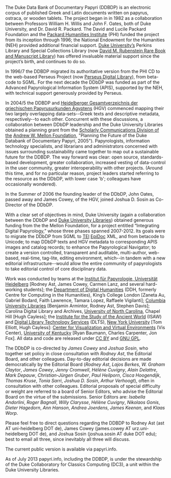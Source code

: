 The Duke Data Bank of Documentary Papyri (DDBDP) is an electronic corpus of published Greek and Latin documents written on papyrus, ostraca, or wooden tablets. The project began in in 1982 as a collaboration between Professors William H. Willis and John F. Oates, both of Duke University, and Dr. David R. Packard. The David and Lucile Packard Foundation and the [Packard Humanities Institute](http://www.packhum.org/) (PHI) funded the project from its inception through 1996; the National Endowment for the Humanities (NEH) provided additional financial support. [Duke University’s](www.duke.edu) Perkins Library and Special Collections Library (now [David M. Rubenstein Rare Book and Manuscript Library](http://library.duke.edu/rubenstein/)) has offered invaluable material support since the project’s birth, and continues to do so.

In 1996/7 the DDBDP migrated its authoritative version from the PHI CD to the web-based Perseus Project (now [Perseus Digital Library](http://www.perseus.tufts.edu/hopper/)), from beta-code to SGML. For the next decade the DDbDP was funded as part of the Advanced Papyrological Information System (APIS), supported by the NEH, with technical support generously provided by Perseus.

In 2004/5 the DDBDP and [Heidelberger Gesamtverzeichnis der griechischen Papyrusurkunden Ägyptens](http://www.rzuser.uni-heidelberg.de/~gv0/) (HGV) commenced mapping their two largely overlapping data-sets--Greek texts and descriptive metadata, respectively--to each other. Concurrent with these discussions, a collaboration between DDbDP leadership and the Duke University Libraries obtained a planning grant from the [Scholarly Communications Division of the](http://www.mellon.org/grant_programs/programs/scit) [Andrew W. Mellon Foundation](http://www.mellon.org/), "Planning the Future of the Duke Databank of Documentary Papyri, 2005"). Papyrologists, information technology specialists, and librarians and administrators concerned with issues surrounding sustainability came together to map out a sustainable future for the DDBDP. The way forward was clear: open source, standards-based development, greater collaboration, increased vesting of data-control in the user community, greater interoperability with other projects. (Around this time, and for no particular reason, project leaders started referring to the resource as the DDbDP, with lower case 'b'; colleagues have occasionally wondered).

In the Summer of 2006 the founding leader of the DDbDP, John Oates, passed away and James Cowey, of the HGV, joined Joshua D. Sosin as Co-Director of the DDbDP.

With a clear set of objectives in mind, Duke University (again a collaboration between the DDbDP and [Duke University Libraries](http://library.duke.edu/)) obtained generous funding from the the Mellon Foundation, for a project entitled “Integrating Digital Papyrology,” whose three phases spanned 2007-2012. Its goals were to migrate the DDbDP from SGML to [TEI](http://www.tei-c.org/index.xml) [EpiDoc](http://sourceforge.net/p/epidoc/wiki/Home/) XML, and from betacode  to Unicode; to map DDbDP texts and HGV metadata to corresponding APIS images and catalog records; to enhance the Papyrological Navigator; to create a version controlled, transparent and auditable, multi-author, web-based, real-time, tag-lite, editing environment, which--in tandem with a new editorial infrastructure--would allow the entire community of papyrologists to take editorial control of core disciplinary data.

Work was conducted by teams at the [Institut für Papyrologie, Universität Heidelberg](http://www.uni-heidelberg.de/fakultaeten/philosophie/zaw/papy/) [Rodney Ast, James Cowey, Carmen Lanz, and several hard-working students]; the [Department of Digital Humanities](http://www.kcl.ac.uk/artshums/depts/ddh/index.aspx) (DDH, formerly Centre for Computing in the Humanities), King’s College London [Zaneta Au, Gabriel Bodard, Faith Lawrence, Tamara Lopez, Raffaele Vigilanti]; [Columbia University Libraries](http://library.columbia.edu/) [Benjamin Armintor, Rodney Ast, Stephen Davis]; Carolina Digital Library and Archives, [University of North Carolina](http://unc.edu/), Chapel Hill [Hugh Cayless]; the [Institute for the Study of the Ancient World](http://isaw.nyu.edu/) (ISAW) and [Digital Library Technology Services](http://dlib.nyu.edu/dlts/) (DLTS), [New York University](http://www.nyu.edu/) [Tom Elliott, Hugh Cayless]: [Center for Visualization and Virtual Environments](http://vis.uky.edu/) (Vis Center), [University of Kentucky](http://www.uky.edu/) [Ryan Baumann, Charles Carpenter, Jon Fox]. All data and code are released under [CC BY](http://creativecommons.org/licenses/by/3.0/) and [GNU GPL](http://www.gnu.org/licenses/gpl.html). 

The DDbDP is co-directed by *James Cowey* and *Joshua Sosin*, who together set policy in close consultation with *Rodney Ast*, the Editorial Board, and other colleagues. Day-to-day editorial decisions are made democratically by the Editorial Board (*Rodney Ast*, *Lajos Berkes*, *W. Graham Claytor*, *James Cowey*, *Jenny Cromwell*, *Hélène Cuvigny*, *Alain Delattre*, *Mark Depauw*, *Christian-Jürgen Gruber*, *Paul Heilporn*, *Cisca Hoogendijk*, *Thomas Kruse*, *Tonia Sarri*, *Joshua D. Sosin*, *Arthur Verhoogt*), often in consultation with other colleagues. Editorial proposals of special difficulty or weight are referred to a board of Senior Editors, who advise the Editorial Board on the virtue of the submissions. Senior Editors are: *Isabella Andorlini*, *Roger Bagnall*, *Willy Clarysse*, *Hélène Cuvigny*, *Nikolaos Gonis*, *Dieter Hagedorn*, *Ann Hanson*, *Andrea Joerdens*, *James Keenan*, and *Klaas Worp*.

Please feel free to direct questions regarding the DDBDP to Rodney Ast (ast AT uni-heidelberg DOT de), James Cowey (james.cowey AT urz.uni-heidelberg DOT de), and Joshua Sosin (joshua.sosin AT duke DOT edu); best to email all three, since inevitably all three will discuss.

The current public version is available via papyri.info.

As of July 2013 papyri.info, including the DDBDP, is under the stewardship of the Duke Collaboratory for Classics Computing (DC3), a unit within the Duke University Libraries.
